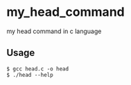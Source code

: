 # my_head_command
my head command in c language

## Usage

```
$ gcc head.c -o head
$ ./head --help
```